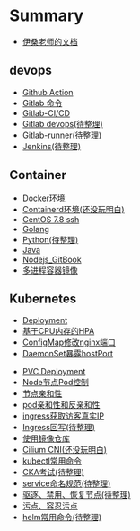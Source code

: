 # Summary

* [伊桑老师的文档](README.md)

## devops

* [Github Action](./devops/github_action.md)
* [Gitlab 命令](./devops/gitlab.md)
* [Gitlab-CI/CD](./devops/gitlab_cicd.md)
* [Gitlab devops(待整理)](./devops/gitlab_devops.md)
* [Gitlab-runner(待整理)](./devops/gitlab_runner.md)
* [Jenkins(待整理)](./devops/jenkins.md)
<!-- * [Harbor]() -->
<!-- * [kubesphere]() -->
<!-- * [openshift]() -->

## Container

* [Docker环境](./container/install_docker.md)
* [Containerd环境(还没玩明白)](./container/containerd.md)
* [CentOS 7.8 ssh](./container/centos_7.8_ssh.md)
* [Golang](./container/golang.md)
* [Python(待整理)](./container/python.md)
* [Java](./container/java.md)
* [Nodejs_GitBook](./container/nodejs_gitbook.md)
* [多进程容器镜像](./container/multi_process.md)

## Kubernetes

* [Deployment](./kubernetes/deployment.md)
* [基于CPU内存的HPA](./kubernetes/hpa_cpu_mem.md)
* [ConfigMap修改nginx端口](./kubernetes/deployment_configmap.md)
* [DaemonSet暴露hostPort](./kubernetes/hostport_daemonset.md)
<!-- * [subPathExpr变量引用]() -->
* [PVC Deployment](./kubernetes/pvc_deployment.md)
* [Node节点Pod控制](./kubernetes/kubelet_maxpod.md)
* [节点亲和性](./kubernetes/node_affinity.md)
* [pod亲和性和反亲和性](./kubernetes/pod_affinity.md)
* [ingress获取访客真实IP](./kubernetes/ingress_realip.md)
* [Ingress回写(待整理)](./kubernetes/ingress_rewrite.md)
* [使用镜像仓库](./kubernetes/secret_docker_registry.md)
* [Cilium CNI(还没玩明白)](./kubernetes/cilium-ebpf.md)
* [kubectl常用命令](./kubernetes/kubectl_common.md)
* [CKA考试(待整理)](./kubernetes/cka.md)
* [service命名规范(待整理)](./kubernetes/service_standard.md)
* [驱逐、禁用、恢复节点(待整理)](./kubernetes/drain_cordon.md)
* [污点、容忍污点](./kubernetes/taints_tolerations.md)
* [helm常用命令(待整理)](./kubernetes/helm.md)
